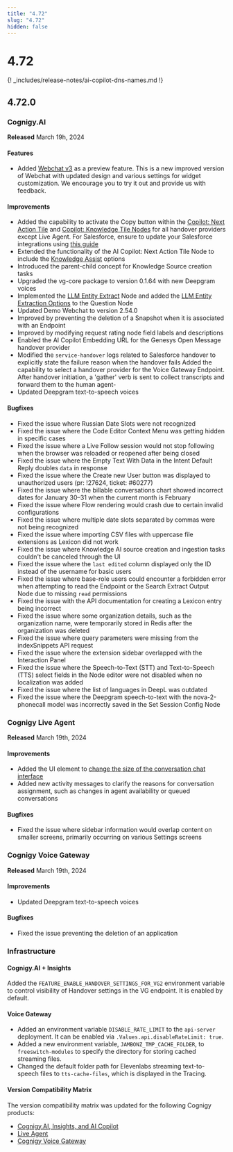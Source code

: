 ```yaml
---
title: "4.72"
slug: "4.72"
hidden: false
---
```


# 4.72

{! _includes/release-notes/ai-copilot-dns-names.md !}

## 4.72.0

### Cognigy.AI

**Released** March 19h, 2024

#### Features

- Added [Webchat v3](../webchat/v3/overview.md) as a preview feature. This is a new improved version of Webchat with updated design and various settings for widget customization. We encourage you to try it out and provide us with feedback.

#### Improvements

- Added the capability to activate the Copy button within the [Copilot: Next Action Tile](../ai/nodes/ai-copilot/next-action-tile.md#enable-copy-to-clipboard-button) and [Copilot: Knowledge Tile Nodes](../ai/nodes/ai-copilot/next-action-tile.md#enable-copy-to-clipboard-button) for all handover providers except Live Agent. For Salesforce, ensure to update your Salesforce integrations using [this guide](https://github.com/Cognigy/salesforce-integrations?tab=readme-ov-file#update)
- Extended the functionality of the AI Copilot: Next Action Tile Node to include the [Knowledge Assist](../ai/nodes/ai-copilot/next-action-tile.md#settings) options
- Introduced the parent-child concept for Knowledge Source creation tasks
- Upgraded the vg-core package to version 0.1.64 with new Deepgram voices
- Implemented the [LLM Entity Extract](../ai/nodes/other-nodes/llm-entity-extract.md) Node and added the [LLM Entity Extraction Options](../ai/nodes/basic/question.md#llm-entity-extraction-options) to the Question Node
- Updated Demo Webchat to version 2.54.0
- Improved by preventing the deletion of a Snapshot when it is associated with an Endpoint
- Improved by modifying request rating node field labels and descriptions
- Enabled the AI Copilot Embedding URL for the Genesys Open Message handover provider
- Modified the `service-handover` logs related to Salesforce handover to explicitly state the failure reason when the handover fails
  Added the capability to select a handover provider for the Voice Gateway Endpoint. After handover initiation, a 'gather' verb is sent to collect transcripts and forward them to the human agent- 
- Updated Deepgram text-to-speech voices

#### Bugfixes

- Fixed the issue where Russian Date Slots were not recognized
- Fixed the issue where the Code Editor Context Menu was getting hidden in specific cases
- Fixed the issue where a Live Follow session would not stop following when the browser was reloaded or reopened after being closed
- Fixed the issue where the Empty Text With Data in the Intent Default Reply doubles `data` in response
- Fixed the issue where the Create new User button was displayed to unauthorized users (pr: !27624, ticket: #60277)
- Fixed the issue where the billable conversations chart showed incorrect dates for January 30–31 when the current month is February
- Fixed the issue where Flow rendering would crash due to certain invalid configurations
- Fixed the issue where multiple date slots separated by commas were not being recognized
- Fixed the issue where importing CSV files with uppercase file extensions as Lexicon did not work
- Fixed the issue where Knowledge AI source creation and ingestion tasks couldn't be canceled through the UI
- Fixed the issue where the `last edited` column displayed only the ID instead of the username for basic users
- Fixed the issue where base-role users could encounter a forbidden error when attempting to read the Endpoint or the Search Extract Output Node due to missing `read` permissions
- Fixed the issue with the API documentation for creating a Lexicon entry being incorrect
- Fixed the issue where some organization details, such as the organization name, were temporarily stored in Redis after the organization was deleted
- Fixed the issue where query parameters were missing from the indexSnippets API request
- Fixed the issue where the extension sidebar overlapped with the Interaction Panel
- Fixed the issue where the Speech-to-Text (STT) and Text-to-Speech (TTS) select fields in the Node editor were not disabled when no localization was added
- Fixed the issue where the list of languages in DeepL was outdated
- Fixed the issue where the Deepgram speech-to-text with the nova-2-phonecall model was incorrectly saved in the Set Session Config Node 

### Cognigy Live Agent

**Released** March 19th, 2024

#### Improvements

- Added the UI element to [change the size of the conversation chat interface](../live-agent/conversation/other-operations.md#expand-or-collapse-the-chat-area)
- Added new activity messages to clarify the reasons for conversation assignment, such as changes in agent availability or queued conversations

#### Bugfixes

- Fixed the issue where sidebar information would overlap content on smaller screens, primarily occurring on various Settings screens


### Cognigy Voice Gateway

**Released** March 19th, 2024

#### Improvements

- Updated Deepgram text-to-speech voices

#### Bugfixes

- Fixed the issue preventing the deletion of an application

### Infrastructure

#### Cognigy.AI + Insights

Added the `FEATURE_ENABLE_HANDOVER_SETTINGS_FOR_VG2` environment variable to control visibility of Handover settings in the VG endpoint. It is enabled by default. 

#### Voice Gateway

- Added an environment variable `DISABLE_RATE_LIMIT` to the `api-server` deployment. It can be enabled via `.Values.api.disableRateLimit: true`.
- Added a new environment variable, `JAMBONZ_TMP_CACHE_FOLDER`, to `freeswitch-modules` to specify the directory for storing cached streaming files. 
- Changed the default folder path for Elevenlabs streaming text-to-speech files to `tts-cache-files`, which is displayed in the Tracing.

#### Version Compatibility Matrix

The version compatibility matrix was updated for the following Cognigy products:

- [Cognigy.AI, Insights, and AI Copilot](../ai/installation/version-compatibility-matrix.md)
- [Live Agent](../live-agent/installation/deployment/version-compatibility-matrix.md)
- [Cognigy Voice Gateway](../voicegateway/installation/version-compatibility-matrix.md)